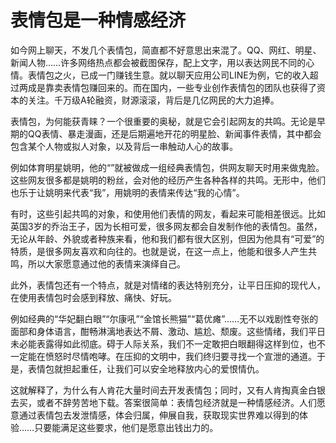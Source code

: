 # 表情包是一种情感经济

如今网上聊天，不发几个表情包，简直都不好意思出来混了。QQ、网红、明星、新闻人物……许多网络热点都会被截图保存，配上文字，用以表达网民不同的心情。表情包之火，已成一门赚钱生意。就以聊天应用公司LINE为例，它的收入超过两成是靠卖表情包赚回来的。而在国内，一些专业创作表情包的团队也获得了资本的关注。千万级A轮融资，财源滚滚，背后是几亿网民的大力追捧。 

表情包，为何能获青睐？一个很重要的奥秘，就是它会引起网友的共鸣。无论是早期的QQ表情、暴走漫画，还是后期遍地开花的明星脸、新闻事件表情，其中都会包含某个人物或拟人对象，以及背后一串触动人心的故事。 

例如体育明星姚明，他的“”就被做成一组经典表情包，供网友聊天时用来做鬼脸。这些网友很多都是姚明的粉丝，会对他的经历产生各种各样的共鸣。无形中，他们也乐于让姚明来代表“我”，用姚明的表情来传达“我的心情”。 

有时，这些引起共鸣的对象，和使用他们表情的网友，看起来可能相差很远。比如英国3岁的乔治王子，因为长相可爱，很多网友都会自发制作他的表情包。虽然，无论从年龄、外貌或者种族来看，他和我们都有很大区别，但因为他具有“可爱”的特质，是很多网友喜欢和向往的。也就是说，在这一点上，他能和很多人产生共鸣，所以大家愿意通过他的表情来演绎自己。 

此外，表情包还有一个特点，就是对情绪的表达特别充分，让平日压抑的现代人，在使用表情包时会感到释放、痛快、好玩。 

例如经典的“华妃翻白眼”“尔康吼”“金馆长熊猫”“葛优瘫”……无不以戏剧性夸张的面部和身体语言，酣畅淋漓地表达不屑、激动、尴尬、颓废。这些情绪，我们平日未必能表露得如此彻底。碍于人际关系，我们不一定敢把白眼翻得这样到位，也不一定能在愤怒时尽情咆哮。在压抑的文明中，我们终归要寻找一个宣泄的通道。于是，表情包就担起重任，让我们可以安全地释放内心的爱恨情仇。 

这就解释了，为什么有人肯花大量时间去开发表情包；同时，又有人肯掏真金白银去买，或者不辞劳苦地下载。答案很简单：表情包经济就是一种情感经济。人们愿意通过表情包去发泄情感，体会归属，伸展自我，获取现实世界难以得到的体验……只要能满足这些要求，他们是愿意出钱出力的。
